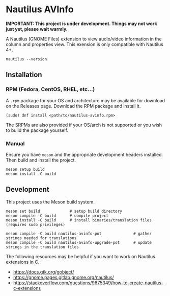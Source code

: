 # Nautilus AVInfo

**IMPORTANT: This project is under development. Things may not work just yet, please wait warmly.**

A Nautilus (GNOME Files) extension to view audio/video information in the column and properties view. This exension is only compatible
with Nautilus 4+.
```
nautilus --version
```

## Installation

### RPM (Fedora, CentOS, RHEL, etc...)
A `.rpm` package for your OS and architecture may be available for download on the Releases page. Download the RPM package and install it.
```
(sudo) dnf install <path/to/nautilus-avinfo.rpm>
```

The SRPMs are also provided if your OS/arch is not supported or you wish to build the package yourself.

### Manual
Ensure you have `meson` and the appropriate development headers installed. Then build and install the project.
```
meson setup build
meson install -C build
```

## Development
This project uses the Meson build system.
```
meson set build             # setup build directory
meson compile -C build      # compile project
meson install -C build      # install binaries/translation files (requires sudo privileges)

meson compile -C build nautilus-avinfo-pot              # gather strings needed for translations
meson compile -C build nautilus-avinfo-upgrade-pot      # update strings in the translation files
```

The following resources may be helpful if you want to work on Nautilus extensions in C.
- https://docs.gtk.org/gobject/
- https://gnome.pages.gitlab.gnome.org/nautilus/
- https://stackoverflow.com/questions/9675349/how-to-create-nautilus-c-extensions
